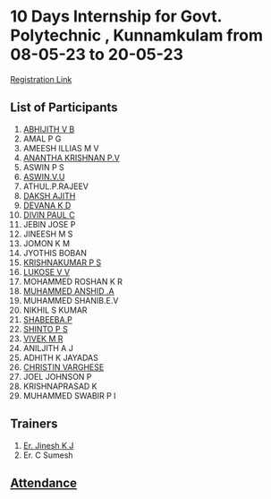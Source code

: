 # 10 Days Internship for Govt. Polytechnic , Kunnamkulam from 08-05-23 to 20-05-23

[Registration Link](https://docs.google.com/forms/d/e/1FAIpQLScnClE3ndGlyaxAmjfOabMhKnf2-O70TJT0Cfx7h0dpEerfow/viewform)


## List of Participants

1. [ABHIJITH V B](https://github.com/Abhijithbas/INTERNSHIP/edit/main/index.md)
2. AMAL P G
3. AMEESH ILLIAS M V
4. [ANANTHA KRISHNAN P.V](https://github.com/Ananthakrishnan0350/kunnamkulam/blob/main/internship.md)
5. ASWIN P S
6. [ASWIN.V.U](https://github.com/aswinunn/INTERNSHIP/blob/main/index.md)
7. ATHUL.P.RAJEEV
8. [DAKSH AJITH](https://github.com/dakshajith/daksh/blob/main/daksh.md)
9. [DEVANA K D](https://github.com/DevanaKD/10-DAYS-INTERNSHIP/blob/main/Index.md)
10. [DIVIN PAUL C](https://github.com/Divipaul/internship1/blob/main/index.md)
11. JEBIN JOSE P
12. JINEESH M S
13. JOMON K M
14. JYOTHIS BOBAN
15. [KRISHNAKUMAR P S](https://github.com/kumarkrishna2003/10-days-internship/blob/main/day.md)
16. [LUKOSE V V](https://github.com/Lukosevv/10-day-internship/blob/main/index.md)
17. MOHAMMED ROSHAN K R
18. [MUHAMMED ANSHID .A](https://github.com/muhammedanshid/10-days-internship/edit/main/doc.md)
19. MUHAMMED SHANIB.E.V
20. NIKHIL S KUMAR
21. [SHABEEBA.P](https://github.com/shabeeba2003/10_Days_Internship/blob/main/index.md)
22. [SHINTO P S](https://github.com/2003SHINTO/10-day-internship/blob/main/day1/index.md)
23. [VIVEK M R](https://github.com/vivek445566123/internship/blob/main/internship10days.md)
24. ANILJITH A J
25. ADHITH K JAYADAS
26. [CHRISTIN VARGHESE](https://github.com/Christin-chris/chris/blob/main/property2.md)
27. JOEL JOHNSON P
28. KRISHNAPRASAD K
29. MUHAMMED SWABIR P I

## Trainers
1. [Er. Jinesh K J](https://github.com/jineshkjose)
2. Er. C Sumesh

## [Attendance](https://docs.google.com/spreadsheets/d/e/2PACX-1vRTx0Di4m1fZ0Gcq3KjZ0Rl8shIJrtxSeWD2FdmtIAWtdns1msvL98_pXGyzBSQ4g/pubhtml?gid=1274052376&single=true)
